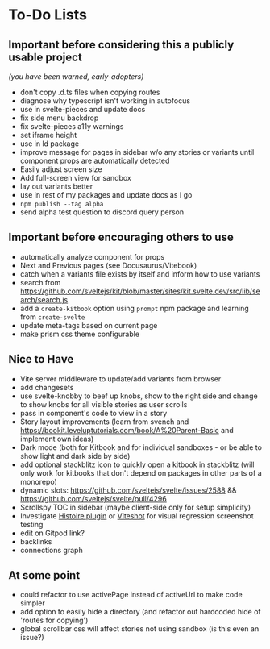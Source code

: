 # To-Do Lists

## Important before considering this a publicly usable project
*(you have been warned, early-adopters)*

- don't copy .d.ts files when copying routes
- diagnose why typescript isn't working in autofocus
- use in svelte-pieces and update docs
- fix side menu backdrop
- fix svelte-pieces a11y warnings
- set iframe height
- use in ld package
- improve message for pages in sidebar w/o any stories or variants until component props are automatically detected
- Easily adjust screen size
- Add full-screen view for sandbox
- lay out variants better
- use in rest of my packages and update docs as I go
- `npm publish --tag alpha`
- send alpha test question to discord query person

## Important before encouraging others to use
- automatically analyze component for props
- Next and Previous pages (see Docusaurus/Vitebook)
- catch when a variants file exists by itself and inform how to use variants
- search from https://github.com/sveltejs/kit/blob/master/sites/kit.svelte.dev/src/lib/search/search.js
- add a `create-kitbook` option using `prompt` npm package and learning from `create-svelte`
- update meta-tags based on current page
- make prism css theme configurable

## Nice to Have
- Vite server middleware to update/add variants from browser
- add changesets
- use svelte-knobby to beef up knobs, show to the right side and change to show knobs for all visible stories as user scrolls
- pass in component's code to view in a story
- Story layout improvements (learn from svench and https://bookit.leveluptutorials.com/book/A%20Parent-Basic and implement own ideas)
- Dark mode (both for Kitbook and for individual sandboxes - or be able to show light and dark side by side)
- add optional stackblitz icon to quickly open a kitbook in stackblitz (will only work for kitbooks that don't depend on packages in other parts of a monorepo) 
- dynamic slots: https://github.com/sveltejs/svelte/issues/2588 && https://github.com/sveltejs/svelte/pull/4296
- Scrollspy TOC in sidebar (maybe client-side only for setup simplicity)
- Investigate [Histoire plugin](https://github.com/histoire-dev/histoire/tree/main/packages/histoire-plugin-screenshot) or [Viteshot](https://viteshot.com/) for visual regression screenshot testing
- edit on Gitpod link?
- backlinks
- connections graph

## At some point
- could refactor to use activePage instead of activeUrl to make code simpler
- add option to easily hide a directory (and refactor out hardcoded hide of 'routes for copying')
- global scrollbar css will affect stories not using sandbox (is this even an issue?)
